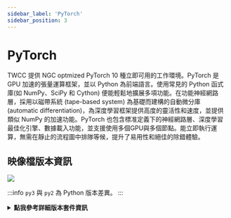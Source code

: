 ```yaml
---
sidebar_label: 'PyTorch'
sidebar_position: 3
---
```



# PyTorch

TWCC 提供 NGC optmized PyTorch 10 種立即可用的工作環境。PyTorch 是 GPU 加速的張量運算框架，並以 Python 為前端語言。使用常見的 Python 函式庫(如 NumPy、SciPy 和 Cython) 便能輕鬆地擴展多項功能。在功能神經網路層，採用以磁帶系統 (tape-based system) 為基礎而建構的自動微分庫 (automatic differentiation)，為深度學習框架提供高度的靈活性和速度，並提供類似 NumPy 的加速功能。PyTorch 也包含標准定義下的神經網路層、深度學習最佳化引擎、數據載入功能，並支援使用多個GPU與多個節點。能立即執行運算，無需在靜止的流程圖中排隊等候，提升了易用性和絕佳的除錯體驗。

## <i class="fa fa-sticky-note" aria-hidden="true"></i> <span class="ccsimglist">映像檔版本資訊</span> 

![](https://cos.twcc.ai/SYS-MANUAL/uploads/upload_a7588de317f7bb27b056f5de1be5186e.png)





:::info
`py3` 與 `py2` 為 Python 版本差異。
:::

<details class="docspoiler">

<summary><b>點我參考詳細版本套件資訊</b></summary>

- [pytorch-22.02-py3](https://docs.nvidia.com/deeplearning/frameworks/pytorch-release-notes/rel_22-02.html#rel_22-02)
- [pytorch-21.11-py3](https://docs.nvidia.com/deeplearning/frameworks/pytorch-release-notes/rel_21-11.html#rel_21-11)
- [pytorch-21.08-py3](https://docs.nvidia.com/deeplearning/frameworks/pytorch-release-notes/rel_21-08.html#rel_21-08)
- [pytorch-21.06-py3](https://docs.nvidia.com/deeplearning/frameworks/pytorch-release-notes/rel_21-06.html#rel_21-06)
- [pytorch-21.02-py3](https://docs.nvidia.com/deeplearning/frameworks/pytorch-release-notes/rel_21-02.html#rel_21-02)
- [pytorch-20.11-py3](https://docs.nvidia.com/deeplearning/frameworks/pytorch-release-notes/rel_20-11.html#rel_20-11)
- [pytorch-20.08-py3](https://docs.nvidia.com/deeplearning/frameworks/pytorch-release-notes/rel_20-08.html#rel_20-08)
- [pytorch-20.06-py3](https://docs.nvidia.com/deeplearning/frameworks/pytorch-release-notes/rel_20-06.html#rel_20-06)
- [pytorch-20.02-py3](https://docs.nvidia.com/deeplearning/frameworks/pytorch-release-notes/rel_20-02.html#rel_20-02)
- [pytorch-19.11-py3](https://docs.nvidia.com/deeplearning/frameworks/pytorch-release-notes/rel_19-11.html#rel_19-11)
- [pytorch-19.08-py3](https://docs.nvidia.com/deeplearning/frameworks/pytorch-release-notes/rel_19-08.html#rel_19-08)
- [pytorch-19.02-py3-v1](https://docs.nvidia.com/deeplearning/frameworks/pytorch-release-notes/rel_19-02.html#rel_19-02)
- [pytorch-18.12-py3-v1](https://docs.nvidia.com/deeplearning/frameworks/pytorch-release-notes/rel_18-12.html#rel_18-12)
- [pytorch-18.10-py3-v1](https://docs.nvidia.com/deeplearning/frameworks/pytorch-release-notes/rel_18-10.html#rel_18-10)
- [pytorch-18.08-py3-v1](https://docs.nvidia.com/deeplearning/frameworks/pytorch-release-notes/rel_18.08.html#rel_18.08)

</details>

